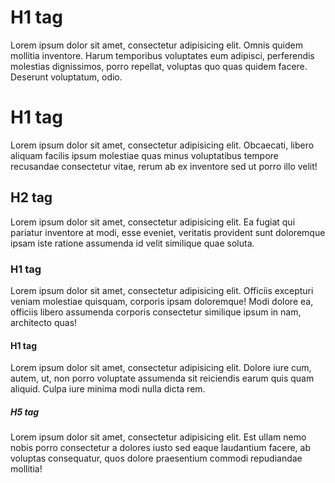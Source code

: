 # H1 tag

Lorem ipsum dolor sit amet, consectetur adipisicing elit.
Omnis quidem mollitia inventore. Harum temporibus voluptates
eum adipisci, perferendis molestias dignissimos, porro repellat,
voluptas quo quas quidem facere. Deserunt voluptatum, odio.

  # H1 tag

Lorem ipsum dolor sit amet, consectetur adipisicing elit.
Obcaecati, libero aliquam facilis ipsum molestiae quas minus
voluptatibus tempore recusandae consectetur vitae, rerum ab
ex inventore sed ut porro illo velit!

## H2 tag

Lorem ipsum dolor sit amet, consectetur adipisicing elit.
Ea fugiat qui pariatur inventore at modi, esse eveniet, veritatis
provident sunt doloremque ipsam iste ratione assumenda id velit
similique quae soluta.

### H1 tag

Lorem ipsum dolor sit amet, consectetur adipisicing elit.
Officiis excepturi veniam molestiae quisquam, corporis ipsam
doloremque! Modi dolore ea, officiis libero assumenda corporis
consectetur similique ipsum in nam, architecto quas!

#### H1 tag

Lorem ipsum dolor sit amet, consectetur adipisicing elit.
Dolore iure cum, autem, ut, non porro voluptate assumenda sit
reiciendis earum quis quam aliquid. Culpa iure minima modi nulla
dicta rem.

##### H5 tag

Lorem ipsum dolor sit amet, consectetur adipisicing elit.
Est ullam nemo nobis porro consectetur a dolores iusto sed eaque
laudantium facere, ab voluptas consequatur, quos dolore praesentium
commodi repudiandae mollitia!